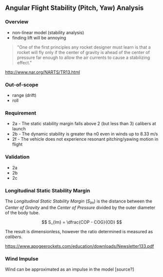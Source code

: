 ## Angular Flight Stability (Pitch, Yaw) Analysis

### Overview
- non-linear model (stability analysis)
 - finding lift will be annoying

> "One of the first principles any rocket designer must learn is that a rocket will fly only if the center of gravity is ahead of the center of pressure far enough to allow the air currents to cause a stabilizing effect."

http://www.nar.org/NARTS/TR13.html

### Out-of-scope

- range (drift)
- roll

### Requirement

- 2a - The static stability margin falls above 2 (but less than 3) calibers at launch
- 2b - The dynamic stability is greater tha n0 even in winds up to 8.33 m/s
- 2f - The vehicle does not experience resonant pitching/yawing motion in flight

### Validation

- 2a  
- 2b
- 2c

### Longitudinal Static Stability Margin

The *Longitudinal Static Stability Margin* ($S_{lm}$) is the distance between the *Center of Gravity* and the *Center of Pressure* divided by the outer diameter of the body tube.

$$ S_{lm} = \dfrac{COP - COG}{OD} $$

The result is dimensionless, however the ratio determined is measured as *calibers*. 

https://www.apogeerockets.com/education/downloads/Newsletter133.pdf

### Wind Impulse

Wind can be approximated as an impulse in the model [source?]

